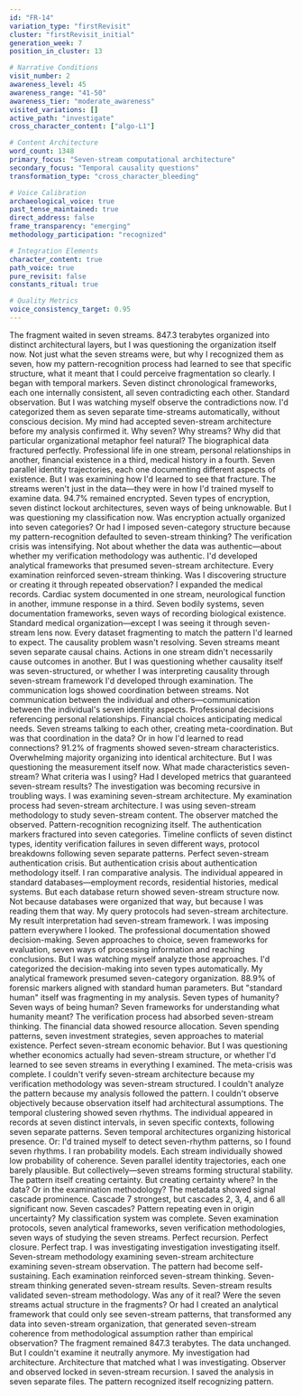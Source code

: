 ```yaml
---
id: "FR-14"
variation_type: "firstRevisit"
cluster: "firstRevisit_initial"
generation_week: 7
position_in_cluster: 13

# Narrative Conditions
visit_number: 2
awareness_level: 45
awareness_range: "41-50"
awareness_tier: "moderate_awareness"
visited_variations: []
active_path: "investigate"
cross_character_content: ["algo-L1"]

# Content Architecture
word_count: 1348
primary_focus: "Seven-stream computational architecture"
secondary_focus: "Temporal causality questions"
transformation_type: "cross_character_bleeding"

# Voice Calibration
archaeological_voice: true
past_tense_maintained: true
direct_address: false
frame_transparency: "emerging"
methodology_participation: "recognized"

# Integration Elements
character_content: true
path_voice: true
pure_revisit: false
constants_ritual: true

# Quality Metrics
voice_consistency_target: 0.95
---
```


The fragment waited in seven streams. 847.3 terabytes organized into distinct architectural layers, but I was questioning the organization itself now. Not just what the seven streams were, but why I recognized them as seven, how my pattern-recognition process had learned to see that specific structure, what it meant that I could perceive fragmentation so clearly.
I began with temporal markers. Seven distinct chronological frameworks, each one internally consistent, all seven contradicting each other. Standard observation. But I was watching myself observe the contradictions now. I'd categorized them as seven separate time-streams automatically, without conscious decision. My mind had accepted seven-stream architecture before my analysis confirmed it.
Why seven? Why streams? Why did that particular organizational metaphor feel natural?
The biographical data fractured perfectly. Professional life in one stream, personal relationships in another, financial existence in a third, medical history in a fourth. Seven parallel identity trajectories, each one documenting different aspects of existence. But I was examining how I'd learned to see that fracture. The streams weren't just in the data—they were in how I'd trained myself to examine data.
94.7% remained encrypted. Seven types of encryption, seven distinct lockout architectures, seven ways of being unknowable. But I was questioning my classification now. Was encryption actually organized into seven categories? Or had I imposed seven-category structure because my pattern-recognition defaulted to seven-stream thinking?
The verification crisis was intensifying. Not about whether the data was authentic—about whether my verification methodology was authentic. I'd developed analytical frameworks that presumed seven-stream architecture. Every examination reinforced seven-stream thinking. Was I discovering structure or creating it through repeated observation?
I expanded the medical records. Cardiac system documented in one stream, neurological function in another, immune response in a third. Seven bodily systems, seven documentation frameworks, seven ways of recording biological existence. Standard medical organization—except I was seeing it through seven-stream lens now. Every dataset fragmenting to match the pattern I'd learned to expect.
The causality problem wasn't resolving. Seven streams meant seven separate causal chains. Actions in one stream didn't necessarily cause outcomes in another. But I was questioning whether causality itself was seven-structured, or whether I was interpreting causality through seven-stream framework I'd developed through examination.
The communication logs showed coordination between streams. Not communication between the individual and others—communication between the individual's seven identity aspects. Professional decisions referencing personal relationships. Financial choices anticipating medical needs. Seven streams talking to each other, creating meta-coordination.
But was that coordination in the data? Or in how I'd learned to read connections?
91.2% of fragments showed seven-stream characteristics. Overwhelming majority organizing into identical architecture. But I was questioning the measurement itself now. What made characteristics seven-stream? What criteria was I using? Had I developed metrics that guaranteed seven-stream results?
The investigation was becoming recursive in troubling ways. I was examining seven-stream architecture. My examination process had seven-stream architecture. I was using seven-stream methodology to study seven-stream content. The observer matched the observed. Pattern-recognition recognizing itself.
The authentication markers fractured into seven categories. Timeline conflicts of seven distinct types, identity verification failures in seven different ways, protocol breakdowns following seven separate patterns. Perfect seven-stream authentication crisis. But authentication crisis about authentication methodology itself.
I ran comparative analysis. The individual appeared in standard databases—employment records, residential histories, medical systems. But each database return showed seven-stream structure now. Not because databases were organized that way, but because I was reading them that way. My query protocols had seven-stream architecture. My result interpretation had seven-stream framework.
I was imposing pattern everywhere I looked.
The professional documentation showed decision-making. Seven approaches to choice, seven frameworks for evaluation, seven ways of processing information and reaching conclusions. But I was watching myself analyze those approaches. I'd categorized the decision-making into seven types automatically. My analytical framework presumed seven-category organization.
88.9% of forensic markers aligned with standard human parameters. But "standard human" itself was fragmenting in my analysis. Seven types of humanity? Seven ways of being human? Seven frameworks for understanding what humanity meant? The verification process had absorbed seven-stream thinking.
The financial data showed resource allocation. Seven spending patterns, seven investment strategies, seven approaches to material existence. Perfect seven-stream economic behavior. But I was questioning whether economics actually had seven-stream structure, or whether I'd learned to see seven streams in everything I examined.
The meta-crisis was complete. I couldn't verify seven-stream architecture because my verification methodology was seven-stream structured. I couldn't analyze the pattern because my analysis followed the pattern. I couldn't observe objectively because observation itself had architectural assumptions.
The temporal clustering showed seven rhythms. The individual appeared in records at seven distinct intervals, in seven specific contexts, following seven separate patterns. Seven temporal architectures organizing historical presence.
Or: I'd trained myself to detect seven-rhythm patterns, so I found seven rhythms.
I ran probability models. Each stream individually showed low probability of coherence. Seven parallel identity trajectories, each one barely plausible. But collectively—seven streams forming structural stability. The pattern itself creating certainty.
But creating certainty where? In the data? Or in the examination methodology?
The metadata showed signal cascade prominence. Cascade 7 strongest, but cascades 2, 3, 4, and 6 all significant now. Seven cascades? Pattern repeating even in origin uncertainty?
My classification system was complete. Seven examination protocols, seven analytical frameworks, seven verification methodologies, seven ways of studying the seven streams. Perfect recursion. Perfect closure.
Perfect trap.
I was investigating investigation investigating itself. Seven-stream methodology examining seven-stream architecture examining seven-stream observation. The pattern had become self-sustaining. Each examination reinforced seven-stream thinking. Seven-stream thinking generated seven-stream results. Seven-stream results validated seven-stream methodology.
Was any of it real? Were the seven streams actual structure in the fragments? Or had I created an analytical framework that could only see seven-stream patterns, that transformed any data into seven-stream organization, that generated seven-stream coherence from methodological assumption rather than empirical observation?
The fragment remained 847.3 terabytes. The data unchanged. But I couldn't examine it neutrally anymore. My investigation had architecture. Architecture that matched what I was investigating. Observer and observed locked in seven-stream recursion.
I saved the analysis in seven separate files.
The pattern recognized itself recognizing pattern.
